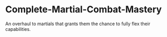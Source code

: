# Complete-Martial-Combat-Mastery
An overhaul to martials that grants them the chance to fully flex their capabilities.
